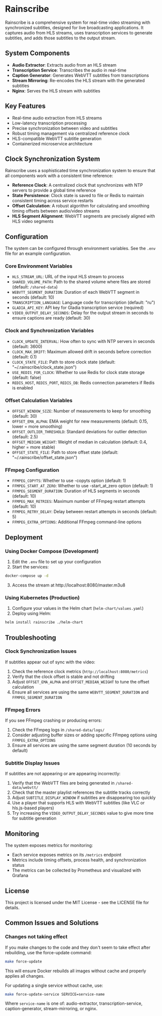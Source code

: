 # Rainscribe

Rainscribe is a comprehensive system for real-time video streaming with synchronized subtitles, designed for live broadcasting applications. It captures audio from HLS streams, uses transcription services to generate subtitles, and adds those subtitles to the output stream.

## System Components

- **Audio Extractor**: Extracts audio from an HLS stream
- **Transcription Service**: Transcribes the audio in real-time
- **Caption Generator**: Generates WebVTT subtitles from transcriptions
- **Stream Mirroring**: Re-encodes the HLS stream with the generated subtitles
- **Nginx**: Serves the HLS stream with subtitles

## Key Features

- Real-time audio extraction from HLS streams
- Low-latency transcription processing
- Precise synchronization between video and subtitles
- Robust timing management via centralized reference clock
- HLS-compatible WebVTT subtitle generation
- Containerized microservice architecture

## Clock Synchronization System

Rainscribe uses a sophisticated time synchronization system to ensure that all components work with a consistent time reference:

- **Reference Clock**: A centralized clock that synchronizes with NTP servers to provide a global time reference
- **State Persistence**: Clock state is saved to file or Redis to maintain consistent timing across service restarts
- **Offset Calculation**: A robust algorithm for calculating and smoothing timing offsets between audio/video streams
- **HLS Segment Alignment**: WebVTT segments are precisely aligned with HLS video segments

## Configuration

The system can be configured through environment variables. See the `.env` file for an example configuration.

### Core Environment Variables

- `HLS_STREAM_URL`: URL of the input HLS stream to process
- `SHARED_VOLUME_PATH`: Path to the shared volume where files are stored (default: `/shared-data`)
- `WEBVTT_SEGMENT_DURATION`: Duration of each WebVTT segment in seconds (default: 10)
- `TRANSCRIPTION_LANGUAGE`: Language code for transcription (default: "ru")
- `GLADIA_API_KEY`: API key for Gladia transcription service (required)
- `VIDEO_OUTPUT_DELAY_SECONDS`: Delay for the output stream in seconds to ensure captions are ready (default: 30)

### Clock and Synchronization Variables

- `CLOCK_UPDATE_INTERVAL`: How often to sync with NTP servers in seconds (default: 3600)
- `CLOCK_MAX_DRIFT`: Maximum allowed drift in seconds before correction (default: 0.1)
- `CLOCK_STATE_FILE`: Path to store clock state (default: "~/.rainscribe/clock_state.json")
- `USE_REDIS_FOR_CLOCK`: Whether to use Redis for clock state storage (default: false)
- `REDIS_HOST`, `REDIS_PORT`, `REDIS_DB`: Redis connection parameters if Redis is enabled

### Offset Calculation Variables

- `OFFSET_WINDOW_SIZE`: Number of measurements to keep for smoothing (default: 30)
- `OFFSET_EMA_ALPHA`: EMA weight for new measurements (default: 0.15, lower = more smoothing)
- `OFFSET_OUTLIER_THRESHOLD`: Standard deviations for outlier detection (default: 2.5)
- `OFFSET_MEDIAN_WEIGHT`: Weight of median in calculation (default: 0.4, higher = more stable)
- `OFFSET_STATE_FILE`: Path to store offset state (default: "~/.rainscribe/offset_state.json")

### FFmpeg Configuration

- `FFMPEG_COPYTS`: Whether to use -copyts option (default: 1)
- `FFMPEG_START_AT_ZERO`: Whether to use -start_at_zero option (default: 1)
- `FFMPEG_SEGMENT_DURATION`: Duration of HLS segments in seconds (default: 10)
- `FFMPEG_MAX_RETRIES`: Maximum number of FFmpeg restart attempts (default: 10)
- `FFMPEG_RETRY_DELAY`: Delay between restart attempts in seconds (default: 5)
- `FFMPEG_EXTRA_OPTIONS`: Additional FFmpeg command-line options

## Deployment

### Using Docker Compose (Development)

1. Edit the `.env` file to set up your configuration
2. Start the services:

```bash
docker-compose up -d
```

3. Access the stream at http://localhost:8080/master.m3u8

### Using Kubernetes (Production)

1. Configure your values in the Helm chart (`helm-chart/values.yaml`)
2. Deploy using Helm:

```bash
helm install rainscribe ./helm-chart
```

## Troubleshooting

### Clock Synchronization Issues

If subtitles appear out of sync with the video:

1. Check the reference clock metrics (`http://localhost:8080/metrics`)
2. Verify that the clock offset is stable and not drifting
3. Adjust `OFFSET_EMA_ALPHA` and `OFFSET_MEDIAN_WEIGHT` to tune the offset calculation
4. Ensure all services are using the same `WEBVTT_SEGMENT_DURATION` and `FFMPEG_SEGMENT_DURATION`

### FFmpeg Errors

If you see FFmpeg crashing or producing errors:

1. Check the FFmpeg logs in `/shared-data/logs/`
2. Consider adjusting buffer sizes or adding specific FFmpeg options using `FFMPEG_EXTRA_OPTIONS`
3. Ensure all services are using the same segment duration (10 seconds by default)

### Subtitle Display Issues

If subtitles are not appearing or are appearing incorrectly:

1. Verify that the WebVTT files are being generated in `/shared-data/webvtt/`
2. Check that the master playlist references the subtitle tracks correctly
3. Adjust `SUBTITLE_DISPLAY_WINDOW` if subtitles are disappearing too quickly
4. Use a player that supports HLS with WebVTT subtitles (like VLC or hls.js-based players)
5. Try increasing the `VIDEO_OUTPUT_DELAY_SECONDS` value to give more time for subtitle generation

## Monitoring

The system exposes metrics for monitoring:

- Each service exposes metrics on its `/metrics` endpoint
- Metrics include timing offsets, process health, and synchronization status
- The metrics can be collected by Prometheus and visualized with Grafana

## License

This project is licensed under the MIT License - see the LICENSE file for details.

## Common Issues and Solutions

### Changes not taking effect
If you make changes to the code and they don't seem to take effect after rebuilding, use the force-update command:

```bash
make force-update
```

This will ensure Docker rebuilds all images without cache and properly applies all changes.

For updating a single service without cache, use:

```bash
make force-update-service SERVICE=service-name
```

Where `service-name` is one of: audio-extractor, transcription-service, caption-generator, stream-mirroring, or nginx.